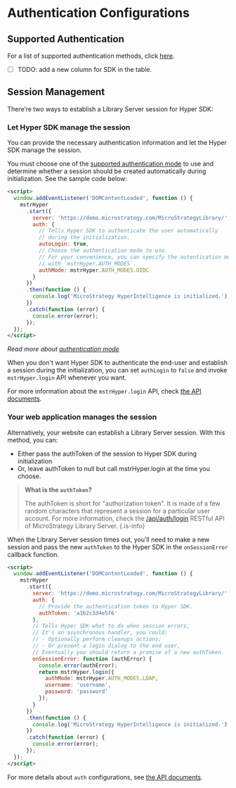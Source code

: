 # Authentication Configurations

## Supported Authentication

For a list of supported authentication methods, click [here](https://www2.microstrategy.com/producthelp/Current/Hyper/en-us/Content/supported_authentication.htm). 
- [ ] TODO: add a new column for SDK in the table.

## Session Management

There’re two ways to establish a Library Server session for Hyper SDK:

### Let Hyper SDK manage the session

You can provide the necessary authentication information and let the Hyper SDK manage the session.

You must choose one of the [supported authentication mode]([here](https://www2.microstrategy.com/producthelp/Current/Hyper/en-us/Content/supported_authentication.htm)) to use and determine whether a session should be created automatically during initialization. See the sample code below:

```html
<script>
  window.addEventListener('DOMContentLoaded', function () {
    mstrHyper
      .start({
        server: 'https://demo.microstrategy.com/MicroStrategyLibrary/',
        auth: {
          // Tells Hyper SDK to authenticate the user automatically
          // during the initialization.
          autoLogin: true,
          // Choose the authentication mode to use.
          // For your convenience, you can specify the autentication mode
          // with `mstrHyper.AUTH_MODES`.
          authMode: mstrHyper.AUTH_MODES.OIDC
        }
      })
      .then(function () {
        console.log('MicroStrategy HyperIntelligence is initialized.');
      })
      .catch(function (error) {
        console.error(error);
      });
  });
</script>
```
*Read more about [authentication mode](https://www2.microstrategy.com/producthelp/2019/Library/en-us/Content/Modes_of_authentication.htm)*

When you don&apos;t want Hyper SDK to authenticate the end-user and establish a session during the initialization, you can set `authLogin` to `false` and invoke `mstrHyper.login` API whenever you want.

For more information about the `mstrHyper.login` API, check [the API documents](api).

### Your web application manages the session

Alternatively, your website can establish a Library Server session. With this method, you can:

- Either pass the authToken of the session to Hyper SDK during initialization
- Or, leave authToken to null but call mstrHyper.login at the time you choose.

> **What is the `authToken`?**
>
> The authToken is short for &quot;authorization token&quot;. It is made of a few random characters that represent a session for a particular user account. For more information, check the [/api/auth/login](https://demo.microstrategy.com/MicroStrategyLibrary/api-docs/index.html#/Authentication/postLogin) RESTful API of MicroStrategy Library Server.
{.is-info}

When the Library Server session times out, you’ll need to make a new session and pass the new `authToken` to the Hyper SDK in the `onSessionError` callback function.

```html
<script>
  window.addEventListener('DOMContentLoaded', function () {
    mstrHyper
      .start({
        server: 'https://demo.microstrategy.com/MicroStrategyLibrary/',
        auth: {
          // Provide the authentication token to Hyper SDK.
          authToken: 'a1b2c3d4e5f6'
        },
        // Tells Hyper SDK what to do when session errors,
        // It's an asynchronous handler, you could:
        // - Optionally perform cleanups actions;
        // - Or present a login dialog to the end user.
        // Eventually you should return a promise of a new authToken.
        onSessionError: function (authError) {
          console.error(authError);
          return mstrHyper.login({
            authMode: mstrHyper.AUTH_MODES.LDAP,
            username: 'username',
            password: 'password'
          });
        }
      })
      .then(function () {
        console.log('MicroStrategy HyperIntelligence is initialized.');
      })
      .catch(function (error) {
        console.error(error);
      });
  });
</script>
```

For more details about `auth` configurations, see [the API documents](../api.md).

